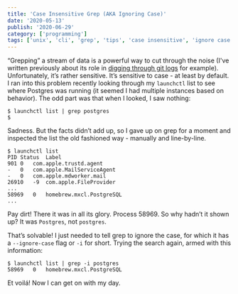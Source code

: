 ```yaml
---
title: 'Case Insensitive Grep (AKA Ignoring Case)'
date: '2020-05-13'
publish: '2020-06-29'
category: ['programming']
tags: ['unix', 'cli', 'grep', 'tips', 'case insensitive', 'ignore case']
---
```


“Grepping” a stream of data is a powerful way to cut through the noise (I've written previously about its role in [digging through git logs](../../2020-02-25/git-commit-archeology) for example). Unfortunately, it’s rather sensitive. It’s sensitive to case - at least by default. I ran into this problem recently looking through my `launchctl` list to see where Postgres was running (it seemed I had multiple instances based on behavior). The odd part was that when I looked, I saw nothing:

```shell
$ launchctl list | grep postgres
$
```

Sadness. But the facts didn’t add up, so I gave up on grep for a moment and inspected the list the old fashioned way - manually and line-by-line.

```shell
$ launchctl list
PID	Status	Label
901	0	com.apple.trustd.agent
-	0	com.apple.MailServiceAgent
-	0	com.apple.mdworker.mail
26910	-9	com.apple.FileProvider
...
58969	0	homebrew.mxcl.PostgreSQL
...
```

Pay dirt! There it was in all its glory. Process 58969. So why hadn’t it shown up? It was `Postgres`, not `postgres`.

That’s solvable! I just needed to tell grep to ignore the case, for which it has a `--ignore-case` flag or `-i` for short. Trying the search again, armed with this information:

```shell
$ launchctl list | grep -i postgres
58969	0	homebrew.mxcl.PostgreSQL
```

Et voilá! Now I can get on with my day.
